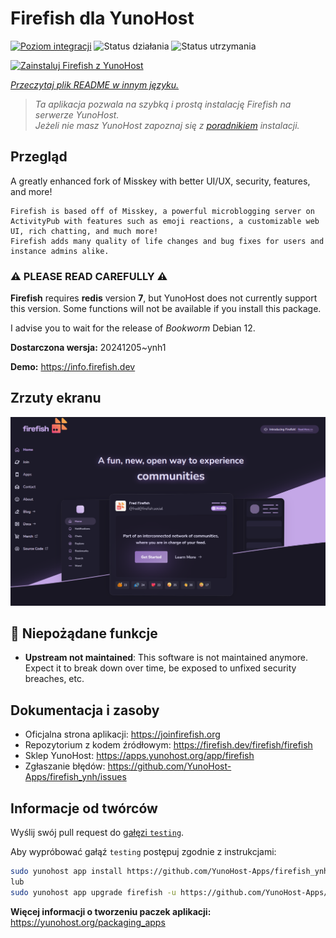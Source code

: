 <!--
To README zostało automatycznie wygenerowane przez <https://github.com/YunoHost/apps/tree/master/tools/readme_generator>
Nie powinno być ono edytowane ręcznie.
-->

# Firefish dla YunoHost

[![Poziom integracji](https://apps.yunohost.org/badge/integration/firefish)](https://ci-apps.yunohost.org/ci/apps/firefish/)
![Status działania](https://apps.yunohost.org/badge/state/firefish)
![Status utrzymania](https://apps.yunohost.org/badge/maintained/firefish)

[![Zainstaluj Firefish z YunoHost](https://install-app.yunohost.org/install-with-yunohost.svg)](https://install-app.yunohost.org/?app=firefish)

*[Przeczytaj plik README w innym języku.](./ALL_README.md)*

> *Ta aplikacja pozwala na szybką i prostą instalację Firefish na serwerze YunoHost.*  
> *Jeżeli nie masz YunoHost zapoznaj się z [poradnikiem](https://yunohost.org/install) instalacji.*

## Przegląd


A greatly enhanced fork of Misskey with better UI/UX, security, features, and more!


    Firefish is based off of Misskey, a powerful microblogging server on ActivityPub with features such as emoji reactions, a customizable web UI, rich chatting, and much more!
    Firefish adds many quality of life changes and bug fixes for users and instance admins alike.

### ⚠️ PLEASE READ CAREFULLY ⚠️

**Firefish** requires **redis** version **7**, but YunoHost does not currently support this version.
Some functions will not be available if you install this package.

I advise you to wait for the release of _Bookworm_ Debian 12.

**Dostarczona wersja:** 20241205~ynh1

**Demo:** <https://info.firefish.dev>

## Zrzuty ekranu

![Zrzut ekranu z Firefish](./doc/screenshots/screenshot-firefish.png)

## :red_circle: Niepożądane funkcje

- **Upstream not maintained**: This software is not maintained anymore. Expect it to break down over time, be exposed to unfixed security breaches, etc.

## Dokumentacja i zasoby

- Oficjalna strona aplikacji: <https://joinfirefish.org>
- Repozytorium z kodem źródłowym: <https://firefish.dev/firefish/firefish>
- Sklep YunoHost: <https://apps.yunohost.org/app/firefish>
- Zgłaszanie błędów: <https://github.com/YunoHost-Apps/firefish_ynh/issues>

## Informacje od twórców

Wyślij swój pull request do [gałęzi `testing`](https://github.com/YunoHost-Apps/firefish_ynh/tree/testing).

Aby wypróbować gałąź `testing` postępuj zgodnie z instrukcjami:

```bash
sudo yunohost app install https://github.com/YunoHost-Apps/firefish_ynh/tree/testing --debug
lub
sudo yunohost app upgrade firefish -u https://github.com/YunoHost-Apps/firefish_ynh/tree/testing --debug
```

**Więcej informacji o tworzeniu paczek aplikacji:** <https://yunohost.org/packaging_apps>
